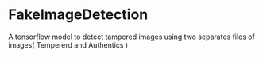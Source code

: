 # FakeImageDetection
A tensorflow model to detect tampered images using two separates files of images( Tempererd and Authentics )
